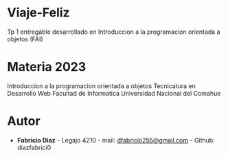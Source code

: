 # Viaje-Feliz
Tp 1 entregable desarrollado en Introduccion a la programacion orientada a objetos (FAI)

# Materia 2023

Introduccion a la programacion orientada a objetos
Tecnicatura en Desarrollo Web
Facultad de Informatica
Universidad Nacional del Comahue

# Autor

- **Fabricio Diaz** - Legajo 4210 - mail: dfabricio255@gmail.com - Github: diazfabrici0
